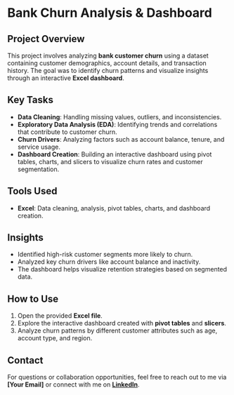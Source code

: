 # Bank Churn Analysis & Dashboard

## Project Overview
This project involves analyzing **bank customer churn** using a dataset containing customer demographics, account details, and transaction history. The goal was to identify churn patterns and visualize insights through an interactive **Excel dashboard**.

## Key Tasks
- **Data Cleaning**: Handling missing values, outliers, and inconsistencies.
- **Exploratory Data Analysis (EDA)**: Identifying trends and correlations that contribute to customer churn.
- **Churn Drivers**: Analyzing factors such as account balance, tenure, and service usage.
- **Dashboard Creation**: Building an interactive dashboard using pivot tables, charts, and slicers to visualize churn rates and customer segmentation.

## Tools Used
- **Excel**: Data cleaning, analysis, pivot tables, charts, and dashboard creation.

## Insights
- Identified high-risk customer segments more likely to churn.
- Analyzed key churn drivers like account balance and inactivity.
- The dashboard helps visualize retention strategies based on segmented data.

## How to Use
1. Open the provided **Excel file**.
2. Explore the interactive dashboard created with **pivot tables** and **slicers**.
3. Analyze churn patterns by different customer attributes such as age, account type, and region.

## Contact
For questions or collaboration opportunities, feel free to reach out to me via **[Your Email]** or connect with me on **[LinkedIn](your-linkedin-url)**.
